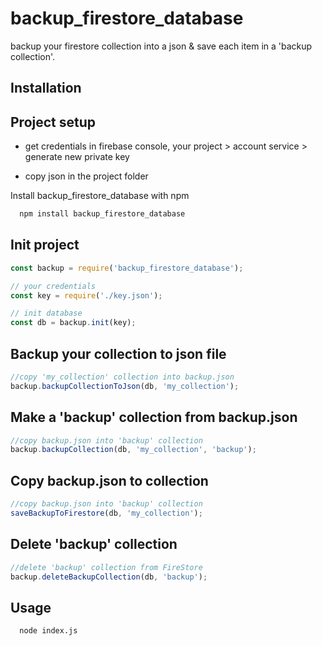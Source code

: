 
# backup_firestore_database

backup your firestore collection into a json &amp; save each item in a 'backup collection'.



## Installation

## Project setup

- get credentials in firebase console, your project > account service > generate new private key

- copy json in the project folder

Install backup_firestore_database with npm

```bash
  npm install backup_firestore_database
```
## Init project

```javascript
const backup = require('backup_firestore_database');

// your credentials
const key = require('./key.json');

// init database
const db = backup.init(key);
```

## Backup your collection to json file

```javascript
//copy 'my_collection' collection into backup.json
backup.backupCollectionToJson(db, 'my_collection');
```

## Make a 'backup' collection from backup.json

```javascript
//copy backup.json into 'backup' collection 
backup.backupCollection(db, 'my_collection', 'backup');
```
## Copy backup.json to collection

```javascript
//copy backup.json into 'backup' collection 
saveBackupToFirestore(db, 'my_collection');
```

## Delete 'backup' collection

```javascript
//delete 'backup' collection from FireStore
backup.deleteBackupCollection(db, 'backup');
```


## Usage

```bash
  node index.js
```

